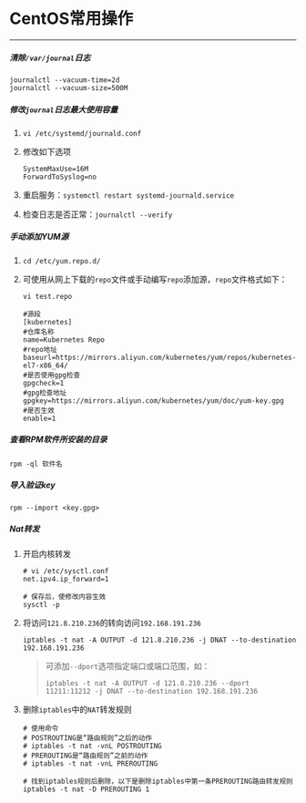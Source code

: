 # CentOS常用操作

---

##### 清除`/var/journal`日志

```shell
journalctl --vacuum-time=2d
journalctl --vacuum-size=500M
```

##### 修改`journal`日志最大使用容量

1. `vi /etc/systemd/journald.conf`

2. 修改如下选项

   ```shell
   SystemMaxUse=16M
   ForwardToSyslog=no
   ```

3. 重启服务：`systemctl restart systemd-journald.service`

4. 检查日志是否正常：`journalctl --verify`

##### 手动添加YUM源

1. `cd /etc/yum.repo.d/`

2. 可使用从网上下载的`repo`文件或手动编写`repo`添加源，`repo`文件格式如下：

   `vi test.repo`

   ```shell
   #源段
   [kubernetes]
   #仓库名称
   name=Kubernetes Repo
   #repo地址
   baseurl=https://mirrors.aliyun.com/kubernetes/yum/repos/kubernetes-el7-x86_64/
   #是否使用gpg检查
   gpgcheck=1
   #gpg检查地址
   gpgkey=https://mirrors.aliyun.com/kubernetes/yum/doc/yum-key.gpg
   #是否生效
   enable=1
   ```

##### 查看RPM软件所安装的目录

`rpm -ql 软件名`

##### 导入验证key

`rpm --import <key.gpg>`

##### Nat转发

1. 开启内核转发

   ```shell
   # vi /etc/sysctl.conf
   net.ipv4.ip_forward=1
   
   # 保存后，使修改内容生效
   sysctl -p
   ```

2. 将访问`121.8.210.236`的转向访问`192.168.191.236`

   ```shell
   iptables -t nat -A OUTPUT -d 121.8.210.236 -j DNAT --to-destination 192.168.191.236
   ```

   > 可添加`--dport`选项指定端口或端口范围，如：
   >
   > `iptables -t nat -A OUTPUT -d 121.8.210.236 --dport 11211:11212 -j DNAT --to-destination 192.168.191.236`

3. 删除`iptables`中的`NAT`转发规则

   ```shell
   # 使用命令
   # POSTROUTING是“路由规则”之后的动作
   # iptables -t nat -vnL POSTROUTING
   # PREROUTING是“路由规则”之前的动作
   # iptables -t nat -vnL PREROUTING
   
   # 找到iptables规则后删除，以下是删除iptables中第一条PREROUTING路由转发规则
   iptables -t nat -D PREROUTING 1
   ```

   